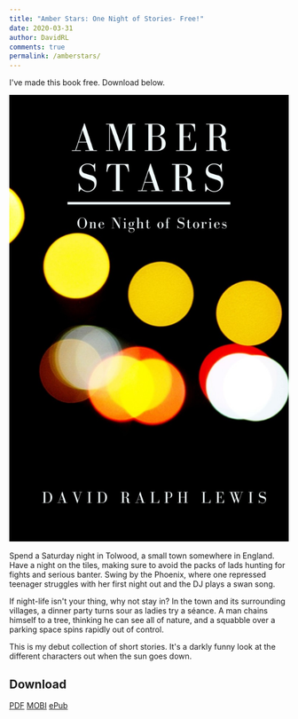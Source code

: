 ```yaml
---
title: "Amber Stars: One Night of Stories- Free!"
date: 2020-03-31
author: DavidRL
comments: true
permalink: /amberstars/
---
```

I've made this book free. Download below.


<img src="/assets/images/site/amberstars.jpg" class="book" alt="Amber Stars Cover">
<p>Spend a Saturday night in Tolwood, a small town somewhere in England. Have a night on the tiles, making sure to avoid the packs of lads hunting for fights and serious banter. Swing by the Phoenix, where one repressed teenager struggles with her first night out and the DJ plays a swan song.</p>

<p>If night-life isn't your thing, why not stay in? In the town and its surrounding villages, a dinner party turns sour as ladies try a séance. A man chains himself to a tree, thinking he can see all of nature, and a squabble over a parking space spins rapidly out of control.</p>
<p>This is my debut collection of short stories. It's a darkly funny look at the different characters out when the sun goes down.</p>

<h2>Download</h2>
<a href="/assets/books/Amber-Stars-Free-2020.pdf">PDF</a>
<a href="Amber-Stars_-One-Night-of-Stori-David-Ralph-Lewis.mobi">MOBI</a>
<a href="Amber-Stars_-One-Night-of-Stori-David-Ralph-Lewis.epub">ePub</a>
